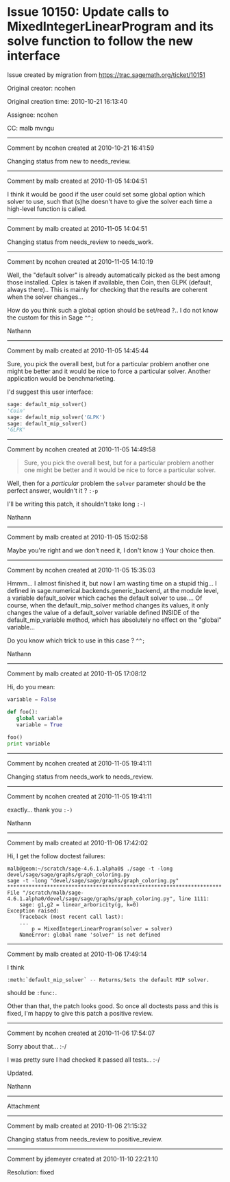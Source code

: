 # Issue 10150: Update calls to MixedIntegerLinearProgram and its solve function to follow the new interface

Issue created by migration from https://trac.sagemath.org/ticket/10151

Original creator: ncohen

Original creation time: 2010-10-21 16:13:40

Assignee: ncohen

CC:  malb mvngu




---

Comment by ncohen created at 2010-10-21 16:41:59

Changing status from new to needs_review.


---

Comment by malb created at 2010-11-05 14:04:51

I think it would be good if the user could set some global option which solver to use, such that (s)he doesn't have to give the solver each time a high-level function is called.


---

Comment by malb created at 2010-11-05 14:04:51

Changing status from needs_review to needs_work.


---

Comment by ncohen created at 2010-11-05 14:10:19

Well, the "default solver" is already automatically picked as the best among those installed. Cplex is taken if available, then Coin, then GLPK (default, always there).. This is mainly for checking that the results are coherent when the solver changes... 

How do you think such a global option should be set/read ?.. I do not know the custom for this in Sage `^^;`

Nathann


---

Comment by malb created at 2010-11-05 14:45:44

Sure, you pick the overall best, but for a particular problem another one might be better and it would be nice to force a particular solver. Another application would be benchmarketing.

I'd suggest this user interface:


```python
sage: default_mip_solver()
'Coin'
sage: default_mip_solver('GLPK')
sage: default_mip_solver()
'GLPK'
```



---

Comment by ncohen created at 2010-11-05 14:49:58

> Sure, you pick the overall best, but for a particular problem another one might be better and it would be nice to force a particular solver.

Well, then for a *particular* problem the ``solver`` parameter should be the perfect answer, wouldn't it ? `:-p`

I'll be writing this patch, it shouldn't take long `:-)`

Nathann


---

Comment by malb created at 2010-11-05 15:02:58

Maybe you're right and we don't need it, I don't know :) Your choice then.


---

Comment by ncohen created at 2010-11-05 15:35:03

Hmmm... I almost finished it, but now I am wasting time on a stupid thig... I defined in sage.numerical.backends.generic_backend, at the module level, a variable default_solver which caches the default solver to use.... Of course, when the default_mip_solver method changes its values, it only changes the value of a default_solver variable defined INSIDE of the default_mip_variable method, which has absolutely no effect on the "global" variable...

Do you know which trick to use in this case ? `^^;` 

Nathann


---

Comment by malb created at 2010-11-05 17:08:12

Hi, do you mean:


```python
variable = False

def foo():
   global variable
   variable = True

foo()
print variable
```



---

Comment by ncohen created at 2010-11-05 19:41:11

Changing status from needs_work to needs_review.


---

Comment by ncohen created at 2010-11-05 19:41:11

exactly... thank you  `:-)`

Nathann


---

Comment by malb created at 2010-11-06 17:42:02

Hi, I get the follow doctest failures:


```
malb@geom:~/scratch/sage-4.6.1.alpha0$ ./sage -t -long  devel/sage/sage/graphs/graph_coloring.py
sage -t -long "devel/sage/sage/graphs/graph_coloring.py"
**********************************************************************
File "/scratch/malb/sage-4.6.1.alpha0/devel/sage/sage/graphs/graph_coloring.py", line 1111:
    sage: g1,g2 = linear_arboricity(g, k=0)
Exception raised:
    Traceback (most recent call last): 
    ...
        p = MixedIntegerLinearProgram(solver = solver)
    NameError: global name 'solver' is not defined
```



---

Comment by malb created at 2010-11-06 17:49:14

I think

```python
:meth:`default_mip_solver` -- Returns/Sets the default MIP solver. 
```

should be `:func:`. 

Other than that, the patch looks good. So once all doctests pass and this is fixed, I'm happy to give this patch a positive review.


---

Comment by ncohen created at 2010-11-06 17:54:07

Sorry about that... :-/

I was pretty sure I had checked it passed all tests... :-/

Updated.

Nathann


---

Attachment


---

Comment by malb created at 2010-11-06 21:15:32

Changing status from needs_review to positive_review.


---

Comment by jdemeyer created at 2010-11-10 22:21:10

Resolution: fixed
